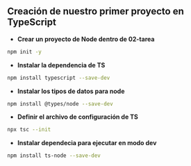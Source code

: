 ## Creación de nuestro primer proyecto en TypeScript

- **Crear un proyecto de Node dentro de 02-tarea** 

```bash
npm init -y
````

- **Instalar la dependencia de TS**

```bash
npm install typescript --save-dev
``` 

- **Instalar los tipos de datos para node**

```bash
npm install @types/node --save-dev
``` 

- **Definir el archivo de configuración de TS**
```bash
npx tsc --init
```

- **Instalar dependecia para ejecutar en modo dev**

```bash
npm install ts-node --save-dev
``` 


